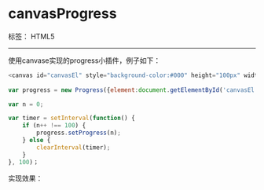 # canvasProgress

标签： HTML5

---
使用canvase实现的progress小插件，例子如下：
```js
<canvas id="canvasEl" style="background-color:#000" height="100px" width="100px"></canvas>
    
var progress = new Progress({element:document.getElementById('canvasEl')});

var n = 0;

var timer = setInterval(function() {
	if (n++ !== 100) {
		progress.setProgress(n);		
	} else {
		clearInterval(timer);
	}
}, 100)；
```
实现效果：
    